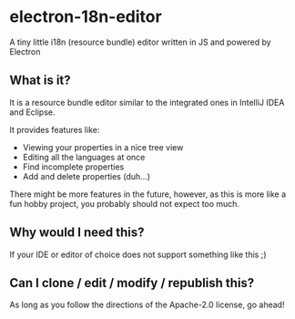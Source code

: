 # electron-18n-editor

A tiny little i18n (resource bundle) editor written in JS and powered by Electron

## What is it?

It is a resource bundle editor similar to the integrated ones in IntelliJ IDEA and Eclipse.

It provides features like:

- Viewing your properties in a nice tree view
- Editing all the languages at once
- Find incomplete properties
- Add and delete properties (duh...)

There might be more features in the future, however, as this is more like a fun hobby project, you probably should not expect too much.

## Why would I need this?

If your IDE or editor of choice does not support something like this ;)

## Can I clone / edit / modify / republish this?

As long as you follow the directions of the Apache-2.0 license, go ahead!

